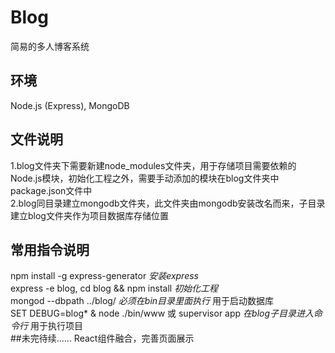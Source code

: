 # Blog
简易的多人博客系统
## 环境
Node.js (Express), MongoDB
## 文件说明
1.blog文件夹下需要新建node_modules文件夹，用于存储项目需要依赖的Node.js模块，初始化工程之外，需要手动添加的模块在blog文件夹中package.json文件中<br>
2.blog同目录建立mongodb文件夹，此文件夹由mongodb安装改名而来，子目录建立blog文件夹作为项目数据库存储位置<br>
## 常用指令说明
npm install -g express-generator *安装express*<br />
express -e blog, cd blog && npm install *初始化工程*<br />
mongod --dbpath ../blog/ *必须在bin目录里面执行* 用于启动数据库<br />
SET DEBUG=blog* & node ./bin/www 或 supervisor app *在blog子目录进入命令行* 用于执行项目<br />
##未完待续......
React组件融合，完善页面展示

